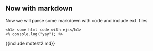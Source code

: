 ## Now with markdown


Now we will parse some markdown with code and include ext. files


```
<h1> some html code with ejs</h1>
<% console.log("yay"); %>
```

{{include mdtest2.md}}
